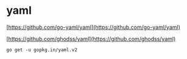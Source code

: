 # yaml

[https://github.com/go-yaml/yaml](https://github.com/go-yaml/yaml)

[https://github.com/ghodss/yaml](https://github.com/ghodss/yaml)

```
go get -u gopkg.in/yaml.v2
```
